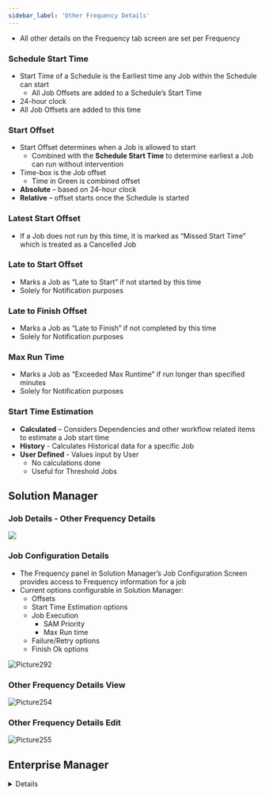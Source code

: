 ```yaml
---
sidebar_label: 'Other Frequency Details'
---
```


* All other details on the Frequency tab screen are set per Frequency

### Schedule Start Time

* Start Time of a Schedule is the Earliest time any Job within the Schedule can start
  * All Job Offsets are added to a Schedule’s Start Time
* 24-hour clock
* All Job Offsets are added to this time

### Start Offset

* Start Offset determines when a Job is allowed to start
  * Combined with the **Schedule Start Time** to determine earliest a Job can run without intervention
* Time-box is the Job offset 
  * Time in Green is combined offset
* **Absolute** – based on 24-hour clock
* **Relative** – offset starts once the Schedule is started

### Latest Start Offset

* If a Job does not run by this time, it is marked as “Missed Start Time” which is treated as a Cancelled Job

### Late to Start Offset

* Marks a Job as “Late to Start” if not started by this time
* Solely for Notification purposes

### Late to Finish Offset

* Marks a Job as “Late to Finish” if not completed by this time
* Solely for Notification purposes

### Max Run Time 

* Marks a Job as “Exceeded Max Runtime” if run longer than specified minutes
* Solely for Notification purposes

### Start Time Estimation

* **Calculated** – Considers Dependencies and other workflow related items to estimate a Job start time
* **History** - Calculates Historical data for a specific Job
* **User Defined** - Values input by User 
  * No calculations done 
  * Useful for Threshold Jobs

## Solution Manager

### Job Details - Other Frequency Details

![](../static/imgbasic/sm-other-frequency-details.png)

### Job Configuration Details

* The Frequency panel in Solution Manager’s Job Configuration Screen provides access to Frequency information for a job
* Current options configurable in Solution Manager:
  * Offsets
  * Start Time Estimation options
  * Job Execution
    * SAM Priority
    * Max Run time
  * Failure/Retry options
  * Finish Ok options

![Picture292](../static/imgbasic/292.png)

### Other Frequency Details View

![Picture254](../static/imgbasic/254.png)

### Other Frequency Details Edit 

![Picture255](../static/imgbasic/255.png)

## Enterprise Manager

<details>

### Other Frequency Details

![Picture246](../static/imgbasic/246.png)

### Schedule Start Time

![Picture247](../static/imgbasic/247.png)

### Start Offset

![Picture248](../static/imgbasic/248.png)

### Latest Start Offset

![Picture249](../static/imgbasic/249.png)

### Late to Start Offset

![Picture250](../static/imgbasic/250.png)

### Late to Finish Offset

![Picture251](../static/imgbasic/251.png)

### Max Run time

![Picture252](../static/imgbasic/252.png)

### Start Time Estimation

![Picture253](../static/imgbasic/253.png)

</details>